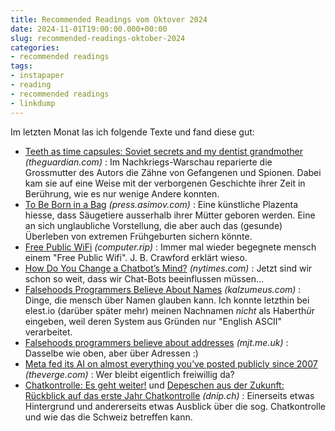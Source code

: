 ```yaml
---
title: Recommended Readings vom Oktover 2024
date: 2024-11-01T19:00:00.000+00:00
slug: recommended-readings-oktober-2024
categories:
- recommended readings
tags:
- instapaper
- reading
- recommended readings
- linkdump
---
```


Im letzten Monat las ich folgende Texte und fand diese gut:

- [Teeth as time capsules: Soviet secrets and my dentist grandmother](https://www.theguardian.com/science/2024/oct/03/teeth-as-time-capsules-soviet-secrets-and-my-dentist-grandmother) *(theguardian.com)* : 
Im Nachkriegs-Warschau reparierte die Grossmutter des Autors die Zähne von Gefangenen und Spionen. Dabei kam sie auf eine Weise mit der verborgenen Geschichte ihrer Zeit in Berührung, wie es nur wenige Andere konnten.
- [To Be Born in a Bag](https://press.asimov.com/articles/artificial-wombs) *(press.asimov.com)* : Eine künstliche Plazenta hiesse, dass Säugetiere ausserhalb ihrer Mütter geboren werden. Eine an sich unglaubliche Vorstellung, die aber auch das (gesunde) Überleben von extremen Frühgeburten sichern könnte.
- [Free Public WiFi](https://computer.rip/2023-07-29-Free-Public-WiFi.html) *(computer.rip)* : Immer mal wieder begegnete mensch einem "Free Public Wifi". J. B. Crawford erklärt wieso.
- [How Do You Change a Chatbot’s Mind?](https://www.nytimes.com/2024/08/30/technology/ai-chatbot-chatgpt-manipulation.html) *(nytimes.com)* : Jetzt sind wir schon so weit, dass wir Chat-Bots beeinflussen müssen...
- [Falsehoods Programmers Believe About Names](https://www.kalzumeus.com/2010/06/17/falsehoods-programmers-believe-about-names/) *(kalzumeus.com)* : Dinge, die mensch über Namen glauben kann. Ich konnte letzthin bei elest.io (darüber später mehr) meinen Nachnamen *nicht* als Haberth*ü*r eingeben, weil deren System aus Gründen nur "English ASCII" verarbeitet.
- [Falsehoods programmers believe about addresses](https://www.mjt.me.uk/posts/falsehoods-programmers-believe-about-addresses/) *(mjt.me.uk)* : Dasselbe wie oben, aber über Adressen :)
- [Meta fed its AI on almost everything you’ve posted publicly since 2007](https://www.theverge.com/2024/9/12/24242789/meta-training-ai-models-facebook-instagram-photo-post-data) *(theverge.com)* : Wer bleibt eigentlich freiwillig da?
- [Chatkontrolle: Es geht weiter!](https://dnip.ch/2024/09/09/chatkontrolle-es-geht-weiter/) und [Depeschen aus der Zukunft: Rückblick auf das erste Jahr Chatkontrolle](https://dnip.ch/2024/09/10/depeschen-aus-der-zukunft-rueckblick-auf-das-erste-jahr-chatkontrolle/) *(dnip.ch)* : Einerseits etwas Hintergrund und andererseits etwas Ausblick über die sog. Chatkontrolle und wie das die Schweiz betreffen kann.